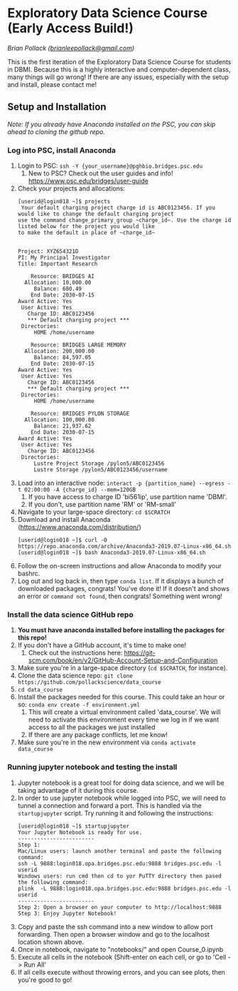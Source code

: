 # Exploratory Data Science Course (Early Access Build!)
*Brian Pollack (brianleepollack@gmail.com)*

This is the first iteration of the Exploratory Data Science Course for students in DBMI.  Because this is a highly interactive and computer-dependent class, many things will go wrong!  If there are any issues, especially with the setup and install, please contact me!

## Setup and Installation
*Note: If you already have Anaconda installed on the PSC, you can skip ahead to cloning the github repo.*

### Log into PSC, install Anaconda
1. Login to PSC: `ssh -Y {your_username}@pghbio.bridges.psc.edu`
    1. New to PSC?  Check out the user guides and info! https://www.psc.edu/bridges/user-guide
1. Check your projects and allocations:
    ```shell
    [userid@login018 ~]$ projects
     Your default charging project charge id is ABC0123456. If you would like to change the default charging project 
    use the command change_primary_group ~charge_id~. Use the charge id listed below for the project you would like 
    to make the default in place of ~charge_id~


    Project: XYZ654321D
    PI: My Principal Investigator
    Title: Important Research

        Resource: BRIDGES AI
      Allocation: 10,000.00
         Balance: 680.49
        End Date: 2030-07-15
    Award Active: Yes
     User Active: Yes
       Charge ID: ABC0123456
       *** Default charging project ***
     Directories:
         HOME /home/username

        Resource: BRIDGES LARGE MEMORY
      Allocation: 200,000.00
         Balance: 84,597.05
        End Date: 2030-07-15
    Award Active: Yes
     User Active: Yes
       Charge ID: ABC0123456
       *** Default charging project ***
     Directories:
         HOME /home/username

        Resource: BRIDGES PYLON STORAGE
      Allocation: 100,000.00
         Balance: 21,937.62
        End Date: 2030-07-15
    Award Active: Yes
     User Active: Yes
       Charge ID: ABC0123456
     Directories:
         Lustre Project Storage /pylon5/ABC0123456 
         Lustre Storage /pylon5/ABC0123456/username
    ```
1. Load into an interactive node: `interact -p {partition_name} --egress -t 02:00:00 -A {charge_id} --mem=120GB`
	1. If you have access to charge ID 'bi561ip', use partition name 'DBMI'.
	1. If you don't, use partition name 'RM' or 'RM-small'
1. Navigate to your large-space directory: `cd $SCRATCH`
1. Download and install Anaconda (https://www.anaconda.com/distribution/)
    ```shell
    [userid@login018 ~]$ curl -O https://repo.anaconda.com/archive/Anaconda3-2019.07-Linux-x86_64.sh
    [userid@login018 ~]$ bash Anaconda3-2019.07-Linux-x86_64.sh
    ```
1. Follow the on-screen instructions and allow Anaconda to modify your bashrc.
1. Log out and log back in, then type `conda list`.  If it displays a bunch of downloaded packages, congrats! You've done it!  If it doesn't and shows an error or `command not found`, then congrats! Something went wrong!

### Install the data science GitHub repo
1. **You must have anaconda installed before installing the packages for this repo!**
1. If you don't have a GitHub account, it's time to make one!
    1. Check out the instructions here: https://git-scm.com/book/en/v2/GitHub-Account-Setup-and-Configuration
1. Make sure you're in a large-space directory (`cd $SCRATCH`, for instance).
1. Clone the data science repo: `git clone https://github.com/pollackscience/data_course`
1. `cd data_course`
1. Install the packages needed for this course.  This could take an hour or so: `conda env create -f environment.yml`
    1. This will create a virtual environment called 'data_course'.  We will need to activate this environment every time we log in if we want access to all the packages we just installed
    1. If there are any package conflicts, let me know!
1. Make sure you're in the new environment via `conda activate data_course`

### Running jupyter notebook and testing the install
1. Jupyter notebook is a great tool for doing data science, and we will be taking advantage of it during this course.
1. In order to use jupyter notebook while logged into PSC, we will need to tunnel a connection and forward a port.  This is handled via the `startupjupyter` script.  Try running it and following the instructions:
    ```shell
    [userid@login018 ~]$ startupjupyter
    Your Jupyter Notebook is ready for use.
    ------------------------
    Step 1:
    Mac/Linux users: launch another terminal and paste the following command:
    ssh -L 9888:login018.opa.bridges.psc.edu:9888 bridges.psc.edu -l userid
    Windows users: run cmd then cd to yor PuTTY directory then pased the following command:
    plink  -L 9888:login018.opa.bridges.psc.edu:9888 bridges.psc.edu -l userid
    ------------------------
    Step 2: Open a browser on your computer to http://localhost:9888
    Step 3: Enjoy Jupyter Notebook!
    ```
1. Copy and paste the ssh command into a new window to allow port forwarding.  Then open a browser window and go to the localhost location shown above.
1. Once in notebook, navigate to "notebooks/" and open Course_0.ipynb
1. Execute all cells in the notebook (Shift-enter on each cell, or go to 'Cell -> Run All'
1. If all cells execute without throwing errors, and you can see plots, then you're good to go!


    


